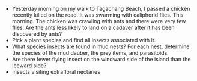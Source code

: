 <!--
.. title: Research project ideas
.. slug: research-project-ideas
.. date: 2021-08-24
.. tags:
.. category:
.. link:
.. description:
.. type: text
-->

* Yesterday morning on my walk to Tagachang Beach, I passed a chicken recently killed on the road. It was swarming with caliphorid flies. This morning. The chicken was crawling with ants and there were very few flies. Are the ants less likely to land on a cadaver after it has been discovered by ants?
* Pick a plant species and find all insects associated with it.
* What species insects are found in mud nests? For each nest, determine the species of the mud dauber, the prey items, and parasitoids.
* Are there fewer flying insect on the windward side of the island than the leeward side?
* Insects visiting extrafloral nectaries
